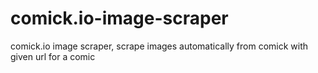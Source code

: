 # comick.io-image-scraper
comick.io image scraper, scrape images automatically from comick with given url for a comic
